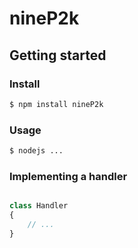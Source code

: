 # nineP2k

## Getting started

### Install

```bash
$ npm install nineP2k
```

### Usage
```bash
$ nodejs ...
```

### Implementing a handler

```javascript

class Handler
{
	// ...
}

```
